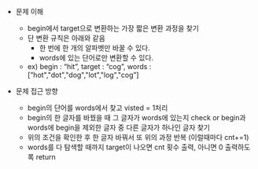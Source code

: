 - 문제 이해
    - begin에서 target으로 변환하는 가장 짧은 변환 과정을 찾기
    - 단 변환 규칙은 아래와 같음
        - 한 번에 한 개의 알파벳만 바꿀 수 있다.
        - words에 있는 단어로만 변환할 수 있다.
    - ex) begin : “hit”, target : “cog”, words : [”hot","dot","dog","lot","log","cog”]
    
- 문제 접근 방향
    - begin의 단어를 words에서 찾고 visted = 1처리
    - begin의 한 글자를 바꿨을 때 그 글자가 words에 있는지 check
    or begin과 words에 begin을 제외한 글자 중 다른 글자가 하나인 글자 찾기
    - 위의 조건을 확인한 후 한 글자 바꿔서 또 위의 과정 반복 (이럴때마다 cnt+=1)
    - words를 다 탐색할 때까지 target이 나오면 cnt 횟수 출력, 아니면 0 출력하도록 return
